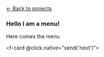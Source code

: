 <a href=".." class="tertiary">← Back to projects</a>

### Hello I am a menu!

Here comes the menu

<f-card @click.native="send('next')">